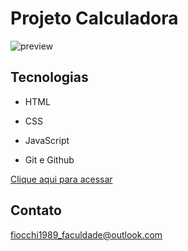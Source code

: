 # Projeto Calculadora

![preview](https://user-images.githubusercontent.com/107550887/191245762-f6fe0c5e-2195-41c4-bff0-c101f1049dd5.png)


## Tecnologias

- HTML
- CSS 
- JavaScript

- Git e Github



[Clique aqui para acessar](https://kellyfiocchi.github.io/Kellyfiocchigit.github.io/)

## Contato

fiocchi1989_faculdade@outlook.com

